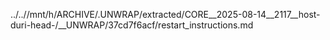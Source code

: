 ../..//mnt/h/ARCHIVE/.UNWRAP/extracted/CORE__2025-08-14__2117__host-duri-head-/__UNWRAP/37cd7f6acf/restart_instructions.md